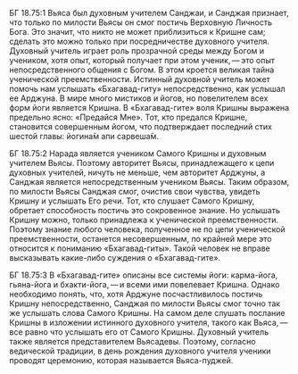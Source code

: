 БГ 18.75:1	Вьяса был духовным учителем Санджаи, и Санджая признает, что только по милости Вьясы он смог постичь Верховную Личность Бога. Это значит, что никто не может приблизиться к Кришне сам; сделать это можно только при посредничестве духовного учителя. Духовный учитель играет роль прозрачной среды между Богом и учеником, хотя опыт, который получает при этом ученик, — это опыт непосредственного общения с Богом. В этом кроется великая тайна ученической преемственности. Истинный духовной учитель может помочь нам услышать «Бхагавад-гиту» непосредственно, как услышал ее Арджуна. В мире много мистиков и йогов, но повелителем всех форм йоги является Кришна. В «Бхагавад-гите» воля Кришны выражена предельно ясно: «Предайся Мне». Тот, кто предался Кришне, становится совершенным йогом, что подтверждает последний стих шестой главы: йогина̄м апи сарвеша̄м.

БГ 18.75:2	Нарада является учеником Самого Кришны и духовным учителем Вьясы. Поэтому авторитет Вьясы, принадлежащего к цепи духовных учителей, ничуть не меньше, чем авторитет Арджуны, а Санджая является непосредственным учеником Вьясы. Таким образом, по милости Вьясы Санджая смог, очистив свои чувства, увидеть Кришну и услышать Его речи. Тот, кто слушает Самого Кришну, обретает способность постичь это сокровенное знание. Но услышать Кришну можно, только принадлежа к ученической преемственности. Поэтому знание любого человека, полученное не по цепи ученической преемственности, останется несовершенным, по крайней мере это относится к пониманию «Бхагавад-гиты». Такой человек не вправе высказывать какие-либо суждения о «Бхагавад-гите».

БГ 18.75:3	В «Бхагавад-гите» описаны все системы йоги: карма-йога, гьяна-йога и бхакти-йога, — и всеми ими повелевает Кришна. Однако необходимо понять, что, хотя Арджуне посчастливилось постичь Кришну непосредственно, Санджая по милости Вьясы смог точно так же услышать слова Самого Кришны. На самом деле слушать послание Кришны в изложении истинного духовного учителя, такого как Вьяса, — все равно что услышать его от Самого Кришны. Духовный учитель также является представителем Вьясадевы. Поэтому, согласно ведической традиции, в день рождения духовного учителя ученики проводят церемонию, которая называется Вьяса-пуджей.
